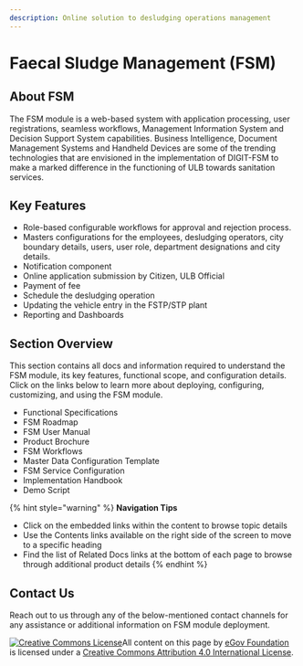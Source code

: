 ```yaml
---
description: Online solution to desludging operations management
---
```


# Faecal Sludge Management \(FSM\)

## About FSM

The FSM module is a web-based system with application processing, user registrations, seamless workflows, Management Information System and Decision Support System capabilities. Business Intelligence, Document Management Systems and Handheld Devices are some of the trending technologies that are envisioned in the implementation of DIGIT-FSM to make a marked difference in the functioning of ULB towards sanitation services. 

## Key Features

* Role-based configurable workflows for approval and rejection process.
* Masters configurations for the employees, desludging operators, city boundary details, users, user role, department designations and city details.
* Notification component
* Online application submission by Citizen, ULB Official
* Payment of fee
* Schedule the desludging operation
* Updating the vehicle entry in the FSTP/STP plant
* Reporting and Dashboards

## Section Overview

This section contains all docs and information required to understand the FSM module, its key features, functional scope, and configuration details. Click on the links below to learn more about deploying, configuring, customizing, and using the FSM module.

* Functional Specifications
* FSM Roadmap
* FSM User Manual
* Product Brochure
* FSM Workflows 
* Master Data Configuration Template
* FSM Service Configuration
* Implementation Handbook
* Demo Script

{% hint style="warning" %}
**Navigation Tips**

* Click on the embedded links within the content to browse topic details
* Use the Contents links available on the right side of the screen to move to a specific heading
* Find the list of Related Docs links at the bottom of each page to browse through additional product details
{% endhint %}

## Contact Us

Reach out to us through any of the below-mentioned contact channels for any assistance or additional information on FSM module deployment.



 [![Creative Commons License](https://i.creativecommons.org/l/by/4.0/80x15.png)](http://creativecommons.org/licenses/by/4.0/)All content on this page by [eGov Foundation ](https://egov.org.in/)is licensed under a [Creative Commons Attribution 4.0 International License](http://creativecommons.org/licenses/by/4.0/).  



